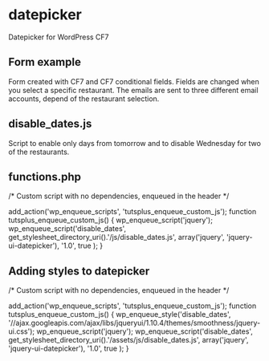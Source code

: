 # datepicker
Datepicker for WordPress CF7

## Form example
Form created with CF7 and CF7 conditional fields. Fields are changed when you select a specific restaurant. The emails are sent to three different email accounts, depend of the restaurant selection.

## disable_dates.js
Script to enable only days from tomorrow and to disable Wednesday for two of the restaurants.

## functions.php
/* Custom script with no dependencies, enqueued in the header */

add_action('wp_enqueue_scripts', 'tutsplus_enqueue_custom_js');
function tutsplus_enqueue_custom_js() {
    wp_enqueue_script('jquery');
    wp_enqueue_script('disable_dates', get_stylesheet_directory_uri().'/js/disable_dates.js', array('jquery', 'jquery-ui-datepicker'), '1.0', true );
}

## Adding styles to datepicker
/* Custom script with no dependencies, enqueued in the header */

add_action('wp_enqueue_scripts', 'tutsplus_enqueue_custom_js');
function tutsplus_enqueue_custom_js() {
	wp_enqueue_style('disable_dates', '//ajax.googleapis.com/ajax/libs/jqueryui/1.10.4/themes/smoothness/jquery-ui.css');
    wp_enqueue_script('jquery');
    wp_enqueue_script('disable_dates', get_stylesheet_directory_uri().'/assets/js/disable_dates.js', array('jquery', 'jquery-ui-datepicker'), '1.0', true );
}
